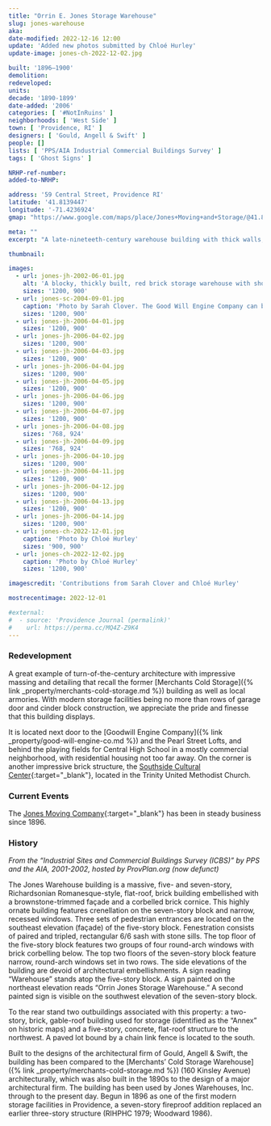 ```yaml
---
title: "Orrin E. Jones Storage Warehouse"
slug: jones-warehouse
aka:
date-modified: 2022-12-16 12:00
update: 'Added new photos submitted by Chloé Hurley'
update-image: jones-ch-2022-12-02.jpg

built: '1896–1900'
demolition:
redeveloped:
units:
decade: '1890-1899'
date-added: '2006'
categories: [ '#NotInRuins' ]
neighborhoods: [ 'West Side' ]
town: [ 'Providence, RI' ]
designers: [ 'Gould, Angell & Swift' ]
people: []
lists: [ 'PPS/AIA Industrial Commercial Buildings Survey' ]
tags: [ 'Ghost Signs' ]

NRHP-ref-number:
added-to-NRHP:

address: '59 Central Street, Providence RI'
latitude: '41.8139447'
longitude: '-71.4236924'
gmap: "https://www.google.com/maps/place/Jones+Moving+and+Storage/@41.8139447,-71.4236924,19z/data=!4m13!1m7!3m6!1s0x89e44570da23ec5f:0xb5be28ecd77c974d!2s49+Central+St,+Providence,+RI+02907!3b1!8m2!3d41.8139447!4d-71.4231452!3m4!1s0x89e44570d93ad17f:0xc82ba5b7f1150e76!8m2!3d41.813867!4d-71.4228614"

meta: ""
excerpt: "A late-nineteeth-century warehouse building with thick walls, strong floors, and details reminiscent of an armory building"

thumbnail:

images:
  - url: jones-jh-2002-06-01.jpg
    alt: 'A blocky, thickly built, red brick storage warehouse with short, small windows with granite sills. Two thirds of the building is five stories tall, while the remaining third is seven stories tall. Windows along the top are round arched and in groups. A decorative cornice is on both portions, with a more ornate cornice that is reminiscent of an armory building on the taller setion.'
    sizes: '1200, 900'
  - url: jones-sc-2004-09-01.jpg
    caption: 'Photo by Sarah Clover. The Good Will Engine Company can be seen in the center as well. Notice how the old painted side on the upper side of the Warehouse is faded and layered with several “Orrin Jones Storage Warehoueses”'
    sizes: '1200, 900'
  - url: jones-jh-2006-04-01.jpg
    sizes: '1200, 900'
  - url: jones-jh-2006-04-02.jpg
    sizes: '1200, 900'
  - url: jones-jh-2006-04-03.jpg
    sizes: '1200, 900'
  - url: jones-jh-2006-04-04.jpg
    sizes: '1200, 900'
  - url: jones-jh-2006-04-05.jpg
    sizes: '1200, 900'
  - url: jones-jh-2006-04-06.jpg
    sizes: '1200, 900'
  - url: jones-jh-2006-04-07.jpg
    sizes: '1200, 900'
  - url: jones-jh-2006-04-08.jpg
    sizes: '768, 924'
  - url: jones-jh-2006-04-09.jpg
    sizes: '768, 924'
  - url: jones-jh-2006-04-10.jpg
    sizes: '1200, 900'
  - url: jones-jh-2006-04-11.jpg
    sizes: '1200, 900'
  - url: jones-jh-2006-04-12.jpg
    sizes: '1200, 900'
  - url: jones-jh-2006-04-13.jpg
    sizes: '1200, 900'
  - url: jones-jh-2006-04-14.jpg
    sizes: '1200, 900'
  - url: jones-ch-2022-12-01.jpg
    caption: 'Photo by Chloé Hurley'
    sizes: '900, 900'
  - url: jones-ch-2022-12-02.jpg
    caption: 'Photo by Chloé Hurley'
    sizes: '1200, 900'

imagescredit: 'Contributions from Sarah Clover and Chloé Hurley'

mostrecentimage: 2022-12-01

#external:
#  - source: 'Providence Journal (permalink)'
#    url: https://perma.cc/MQ4Z-Z9K4
---
```


### Redevelopment

A great example of turn-of-the-century architecture with impressive massing and detailing that recall the former [Merchants Cold Storage]({% link _property/merchants-cold-storage.md %})  building as well as local armories. With modern storage facilities being no more than rows of garage door and cinder block construction, we appreciate the pride and finesse that this building displays. 

It is located next door to the [Goodwill Engine Company]({% link _property/good-will-engine-co.md %}) and the Pearl Street Lofts, and behind the playing fields for Central High School in a mostly commercial neighborhood, with residential housing not too far away. On the corner is another impressive brick structure, the [Southside Cultural Center](//www.sccri.org){:target="_blank"}, located in the Trinity United Methodist Church. 


### Current Events

The [Jones Moving Company](//www.rimover.com){:target="_blank"} has been in steady business since 1896. 


### History

_From the “Industrial Sites and Commercial Buildings Survey (ICBS)” by PPS and the AIA, 2001-2002, hosted by ProvPlan.org (now defunct)_

The Jones Warehouse building is a massive, five- and seven-story, Richardsonian Romanesque-style, flat-roof, brick building embellished with a brownstone-trimmed façade and a corbelled brick cornice. This highly ornate building features crenellation on the seven-story block and narrow, recessed windows. Three sets of pedestrian entrances are located on the southeast elevation (façade) of the five-story block. Fenestration consists of paired and tripled, rectangular 6/6 sash with stone sills. The top floor of the five-story block features two groups of four round-arch windows with brick corbelling below. The top two floors of the seven-story block feature narrow, round-arch windows set in two rows. The side elevations of the building are devoid of architectural embellishments. A sign reading “Warehouse” stands atop the five-story block. A sign painted on the northeast elevation reads “Orrin Jones Storage Warehouse.” A second painted sign is visible on the southwest elevation of the seven-story block.

To the rear stand two outbuildings associated with this property: a two-story, brick, gable-roof building used for storage (identified as the “Annex” on historic maps) and a five-story, concrete, flat-roof structure to the northwest. A paved lot bound by a chain link fence is located to the south.

Built to the designs of the architectural firm of Gould, Angell & Swift, the building has been compared to the [Merchants’ Cold Storage Warehouse]({% link _property/merchants-cold-storage.md %}) (160 Kinsley Avenue) architecturally, which was also built in the 1890s to the design of a major architectural firm. The building has been used by Jones Warehouses, Inc. through to the present day. Begun in 1896 as one of the first modern storage facilities in Providence, a seven-story fireproof addition replaced an earlier three-story structure (RIHPHC 1979; Woodward 1986).
